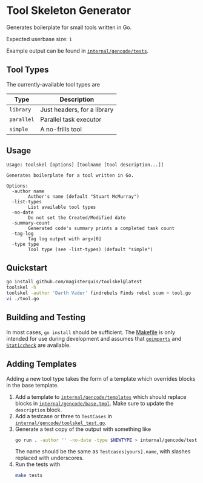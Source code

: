 Tool Skeleton Generator
=======================
Generates boilerplate for small tools written in Go.

Expected userbase size: `1`

Example output can be found in
[`internal/gencode/tests`](.internal/gencode/tests).

Tool Types
----------
The currently-available tool types are

Type       | Description
-----------|------------
`library`  | Just headers, for a library
`parallel` | Parallel task executor
`simple `  | A no-frills tool

Usage
-----
```
Usage: toolskel [options] [toolname [tool description...]]

Generates boilerplate for a tool written in Go.

Options:
  -author name
    	Author's name (default "Stuart McMurray")
  -list-types
    	List available tool types
  -no-date
    	Do not set the Created/Modified date
  -summary-count
    	Generated code's summary prints a completed task count
  -tag-log
    	Tag log output with argv[0]
  -type type
    	Tool type (see -list-types) (default "simple")
```

Quickstart
----------
```sh
go install github.com/magisterquis/toolskel@latest
toolskel -h
toolskel -author 'Darth Vader' findrebels Finds rebel scum > tool.go
vi ./tool.go
```

Building and Testing
--------------------
In most cases, `go install` should be sufficient.  The [Makefile](./Makefile)
is only intended for use during development and assumes that
[`goimports`](https://pkg.go.dev/golang.org/x/tools/cmd/goimports) and 
[`Staticcheck`](https://staticcheck.io) are available.

Adding Templates
----------------
Adding a new tool type takes the form of a template which overrides blocks in
the base template.

1.  Add a template to
    [`internal/gencode/templates`](./internal/gencode/templates) which should
    replace blocks in
    [`internal/gencode/base.tmpl`](./internal/gencode/base.tmpl).  Make sure to
    update the `description` block.
2.  Add a testcase or three to `TestCases` in
    [`internal/gencode/toolskel_test.go`](.internal/gencode/toolskel_test.go).
3.  Generate a test copy of the output with something like
    ```sh
    go run . -author '' -no-date -type $NEWTYPE > internal/gencode/tests/newtype.go
    ```
    The name should be the same as `Testcases[yours].name`, with slashes
    replaced with underscores.
4.  Run the tests with
    ```sh
    make tests
    ```
